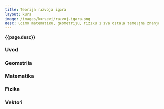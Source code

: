 ```yaml
---
title: Teorija razvoja igara
layout: kurs
image: /images/kursevi/razvoj-igara.png
desc: Učimo matematiku, geometriju, fiziku i sva ostala temeljna znanja potrebna za razvoj igara.
---
```


**{{page.desc}}**

### Uvod

### Geometrija

### Matematika

### Fizika

### Vektori
